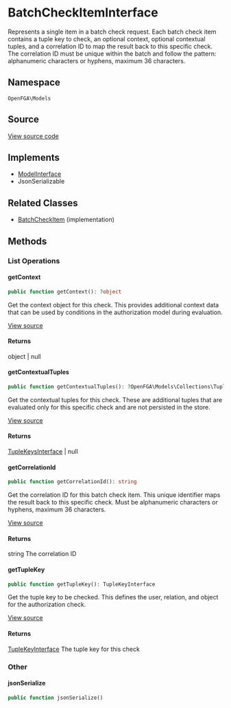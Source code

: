 # BatchCheckItemInterface

Represents a single item in a batch check request. Each batch check item contains a tuple key to check, an optional context, optional contextual tuples, and a correlation ID to map the result back to this specific check. The correlation ID must be unique within the batch and follow the pattern: alphanumeric characters or hyphens, maximum 36 characters.

## Namespace
`OpenFGA\Models`

## Source
[View source code](https://github.com/evansims/openfga-php/blob/main/src/Models/BatchCheckItemInterface.php)

## Implements
* [ModelInterface](ModelInterface.md)
* JsonSerializable

## Related Classes
* [BatchCheckItem](Models/BatchCheckItem.md) (implementation)



## Methods

                                                                                    
### List Operations
#### getContext


```php
public function getContext(): ?object
```

Get the context object for this check. This provides additional context data that can be used by conditions in the authorization model during evaluation.

[View source](https://github.com/evansims/openfga-php/blob/main/src/Models/BatchCheckItemInterface.php#L31)


#### Returns
object &#124; null

#### getContextualTuples


```php
public function getContextualTuples(): ?OpenFGA\Models\Collections\TupleKeysInterface
```

Get the contextual tuples for this check. These are additional tuples that are evaluated only for this specific check and are not persisted in the store.

[View source](https://github.com/evansims/openfga-php/blob/main/src/Models/BatchCheckItemInterface.php#L41)


#### Returns
[TupleKeysInterface](Models/Collections/TupleKeysInterface.md) &#124; null

#### getCorrelationId


```php
public function getCorrelationId(): string
```

Get the correlation ID for this batch check item. This unique identifier maps the result back to this specific check. Must be alphanumeric characters or hyphens, maximum 36 characters.

[View source](https://github.com/evansims/openfga-php/blob/main/src/Models/BatchCheckItemInterface.php#L51)


#### Returns
string
 The correlation ID

#### getTupleKey


```php
public function getTupleKey(): TupleKeyInterface
```

Get the tuple key to be checked. This defines the user, relation, and object for the authorization check.

[View source](https://github.com/evansims/openfga-php/blob/main/src/Models/BatchCheckItemInterface.php#L60)


#### Returns
[TupleKeyInterface](TupleKeyInterface.md)
 The tuple key for this check

### Other
#### jsonSerialize


```php
public function jsonSerialize()
```





